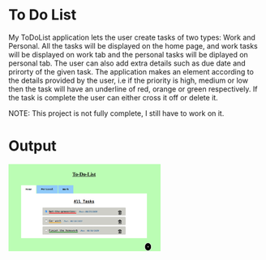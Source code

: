 # To Do List

 My ToDoList application lets the user create tasks of two types: Work and Personal.
 All the tasks will be displayed on the home page, and work tasks will be displayed 
 on work tab and the personal tasks will be diplayed on personal tab.
 The user can also add extra details such as due date and prirorty of the given task.
 The application makes an element according to the details provided by the user, i.e
 if the priority is high, medium or low then the task will have an underline of 
 red, orange or green respectively. If the task is complete the user can either 
 cross it off or delete it.

 NOTE: This project is not fully complete, I still have to work on it.
 
 # Output
 
  <img align="center" src = "dist/images/output.png" width = "300" >

